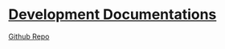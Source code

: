 # [Development Documentations](https://pwangvai.github.io/devdocs/)

[Github Repo](https://github.com/pwangvai/devdocs/)

